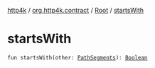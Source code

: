 [http4k](../../index.md) / [org.http4k.contract](../index.md) / [Root](index.md) / [startsWith](./starts-with.md)

# startsWith

`fun startsWith(other: `[`PathSegments`](../-path-segments/index.md)`): `[`Boolean`](https://kotlinlang.org/api/latest/jvm/stdlib/kotlin/-boolean/index.html)